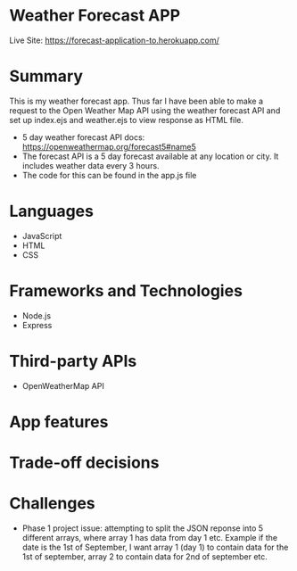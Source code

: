 # Weather Forecast APP
Live Site:
https://forecast-application-to.herokuapp.com/

# Summary
This is my weather forecast app. Thus far I have been able to make a request to the Open Weather Map API using the weather forecast API and set up index.ejs and weather.ejs to view response as HTML file.
- 5 day weather forecast API docs:
https://openweathermap.org/forecast5#name5
- The forecast API is a 5 day forecast available at any location or city. It includes weather data every 3 hours.
- The code for this can be found in the app.js file


# Languages
- JavaScript
- HTML
- CSS

# Frameworks and Technologies
- Node.js
- Express

# Third-party APIs
- OpenWeatherMap API

# App features

# Trade-off decisions

# Challenges
- Phase 1 project issue: attempting to split the JSON reponse into 5 different arrays, where array 1 has data from day 1 etc.
Example if the date is the 1st of September, I want array 1 (day 1) to contain data for the 1st of september, array 2 to contain data for 2nd of september etc.

